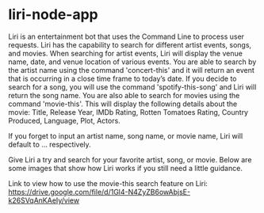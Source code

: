# liri-node-app

Liri is an entertainment bot that uses the Command Line to process user requests. Liri has the capability to search for different artist events, songs, and movies. When searching for artist events, Liri will display the venue name, date, and venue location of various events. You are able to search by the artist name using the command 'concert-this' and it will return an event that is occurring in a close time frame to today’s date. If you decide to search for a song, you will use the command 'spotify-this-song' and Liri will return the song name. You are also able to search for movies using the command 'movie-this'. This will display the following details about the movie:
Title,
Release Year,
IMDb Rating,
Rotten Tomatoes Rating,
Country Produced,
Language,
Plot,
Actors. 

If you forget to input an artist name, song name, or movie name, Liri will default to … respectively. 

Give Liri a try and search for your favorite artist, song, or movie. Below are some images that show how Liri works if you still need a little guidance.

Link to view how to use the movie-this search feature on Liri:
https://drive.google.com/file/d/1Gl4-N4ZyZB6owAbjsE-k26SVqAnKAeIy/view
